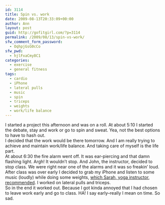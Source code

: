 ```yaml
---
id: 3114
title: Spin vs. work
date: 2009-08-13T20:33:09+00:00
author: Ann
layout: post
guid: http://gofitgirl.com/?p=3114
permalink: /2009/08/13/spin-vs-work/
sfw_comment_form_password:
  - OqhpjGsG0cCo
sfw_pwd:
  - hjlFxaCmy8C1
categories:
  - exercise
  - general fitness
tags:
  - cardio
  - iPhone
  - lateral pulls
  - music
  - spin
  - triceps
  - weights
  - work/life balance
---
```

I started a project this afternoon and was on a roll. At about 5:10 I started the debate, stay and work or go to spin and sweat. Yea, not the best options to have to hash out.  
I decided that the work would be there tomorrow. And I am really trying to achieve and maintain work/life balance. And taking care of myself is the life part.  
At about 6:30 the fire alarm went off. It was ear-piercing and that damn flashing light. Argh! It wouldn&#8217;t stop. And John, the instructor, decided to stop class. We were right near one of the alarms and it was so freakin&#8217; loud.  
After class was over early I decided to grab my iPhone and listen to some music (loudly) while doing some weights, [which Sarah, yoga instructor, recommended](http://gofitgirl.com/?p=3108). I worked on lateral pulls and triceps.  
So in the end it worked out. Because I got kinda annoyed that I had chosen to leave work early and go to class. HA! I say early&#8211;really I mean on time. So sad.